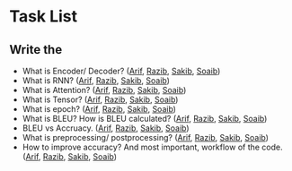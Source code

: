 # Task List

## Write the 
- What is Encoder/ Decoder? ([Arif](Arif.md#what-is-encoder-decoder), [Razib](Razib.md#what-is-encoder-decoder), [Sakib](Sakib.md#what-is-encoder-decoder), [Soaib](soaib.md#what-is-encoder-decoder))
- What is RNN? ([Arif](Arif.md#what-is-rnn), [Razib](Razib.md#what-is-rnn), [Sakib](Sakib.md#what-is-rnn), [Soaib](soaib.md#what-is-rnn))
- What is Attention? ([Arif](Arif.md#what-is-attention), [Razib](Razib.md#what-is-attention), [Sakib](Sakib.md#what-is-attention), [Soaib](soaib.md#what-is-attention))
- What is Tensor? ([Arif](Arif.md#what-is-tensor), [Razib](Razib.md#what-is-tensor), [Sakib](Sakib.md#what-is-tensor), [Soaib](soaib.md#what-is-tensor))
- What is epoch? ([Arif](Arif.md#what-is-epoch), [Razib](Razib.md#what-is-epoch), [Sakib](Sakib.md#what-is-epoch), [Soaib](soaib.md#what-is-epoch))
- What is BLEU? How is BLEU calculated? ([Arif](Arif.md#what-is-bleu-how-is-bleu-calculated), [Razib](Razib.md#what-is-bleu-how-is-bleu-calculated), [Sakib](Sakib.md#what-is-bleu-how-is-bleu-calculated), [Soaib](soaib.md#what-is-bleu-how-is-bleu-calculated))
- BLEU vs Accruacy. ([Arif](Arif.md#bleu-vs-accruacy), [Razib](Razib.md#bleu-vs-accruacy), [Sakib](Sakib.md#bleu-vs-accruacy), [Soaib](soaib.md#bleu-vs-accruacy))
- What is preprocessing/ postprocessing? ([Arif](Arif.md#what-is-preprocessing-postprocessing), [Razib](Razib.md#what-is-preprocessing-postprocessing), [Sakib](Sakib.md#what-is-preprocessing-postprocessing), [Soaib](soaib.md#what-is-preprocessing-postprocessing))
- How to improve accuracy? And most important, workflow of the code. ([Arif](Arif.md#how-to-improve-accuracy-and-most-important-workflow-of-the-code), [Razib](Razib.md#how-to-improve-accuracy-and-most-important-workflow-of-the-code), [Sakib](Sakib.md#how-to-improve-accuracy-and-most-important-workflow-of-the-code), [Soaib](soaib.md#how-to-improve-accuracy-and-most-important-workflow-of-the-code))
